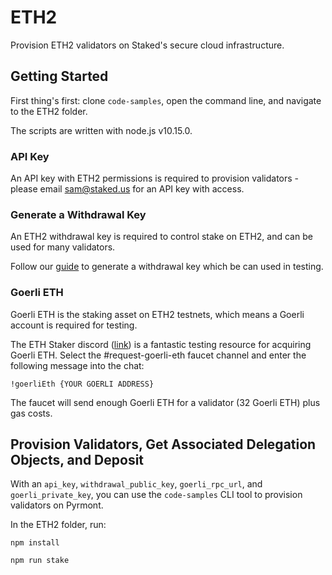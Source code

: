# ETH2

Provision ETH2 validators on Staked's secure cloud infrastructure.

## Getting Started

First thing's first: clone `code-samples`, open the command line, and navigate to the ETH2 folder.

The scripts are written with node.js v10.15.0.

### API Key
An API key with ETH2 permissions is required to provision validators - please email sam@staked.us for an API key with access.

### Generate a Withdrawal Key
An ETH2 withdrawal key is required to control stake on ETH2, and can be used for many validators.

Follow our [guide](https://staked.us/faq/eth2/#withdrawal-address) to generate a withdrawal key which be can used in testing.

### Goerli ETH
Goerli ETH is the staking asset on ETH2 testnets, which means a Goerli account is required for testing.

The ETH Staker discord ([link](https://discord.gg/eAuDepM)) is a fantastic testing resource for acquiring Goerli ETH. Select the #request-goerli-eth faucet channel and enter the following message into the chat:

```
!goerliEth {YOUR GOERLI ADDRESS}
```

The faucet will send enough Goerli ETH for a validator (32 Goerli ETH) plus gas costs.

## Provision Validators, Get Associated Delegation Objects, and Deposit

With an `api_key`, `withdrawal_public_key`, `goerli_rpc_url`, and `goerli_private_key`, you can use the `code-samples` CLI tool to provision validators on Pyrmont.

In the ETH2 folder, run:
```
npm install
```

```
npm run stake
```

